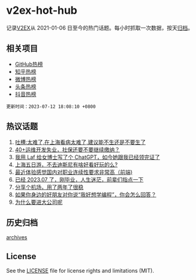 # v2ex-hot-hub

 记录[V2EX](https://www.v2ex.com/)从 2021-01-06 日至今的热门话题。每小时抓取一次数据，按天[归档](archives)。
 
 ## 相关项目

- [GitHub热榜](https://github.com/lonnyzhang423/github-hot-hub)
- [知乎热榜](https://github.com/lonnyzhang423/zhihu-hot-hub)
- [微博热榜](https://github.com/lonnyzhang423/weibo-hot-hub)
- [头条热榜](https://github.com/lonnyzhang423/toutiao-hot-hub)
- [抖音热榜](https://github.com/lonnyzhang423/douyin-hot-hub)


 `更新时间：2023-07-12 18:08:10 +0800`

## 热议话题

1. [吐槽:太难了,在上海看病太难了,建议能不生还是不要生了](https://www.v2ex.com/t/955935)
1. [40+运维开发失业，社保还要不要继续缴纳？](https://www.v2ex.com/t/956023)
1. [我用 Laf 给女博士写了个 ChatGPT，如今她跟我已经领完证了](https://www.v2ex.com/t/956180)
1. [上海五日游，不去迪斯尼有啥好看好玩的么?](https://www.v2ex.com/t/956025)
1. [最近体验感觉国内对职业连续性要求非常高（前端)](https://www.v2ex.com/t/956005)
1. [已经 2023.07 了，刚毕业，人生迷茫，前辈们指点一下](https://www.v2ex.com/t/956020)
1. [分享个机场，用了两年了很稳](https://www.v2ex.com/t/955939)
1. [如果你身边的好朋友对你说“我好想学编程”，你会怎么回答？](https://www.v2ex.com/t/956092)
1. [为什么要进大公司呢](https://www.v2ex.com/t/955985)

## 历史归档

[archives](archives)

## License

See the [LICENSE](LICENSE) file for license rights and limitations (MIT).

